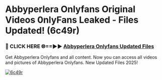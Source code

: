 # Abbyperlera Onlyfans Original Videos 0nlyFans Leaked - Files Updated! (6c49r)

<h3>🔴 CLICK HERE 🌐==►► <a href="https://tinyurl.com/ehrbuxhb" rel="nofollow">Abbyperlera Onlyfans Updated Files</a></h3>

Get Abbyperlera Onlyfans and all content. Now you can access all videos and pictures of Abbyperlera Onlyfans. New Updated Files 2025!

[![6c49r](https://i.imgur.com/lVYEuWS.gif)](https://tinyurl.com/ehrbuxhb)
